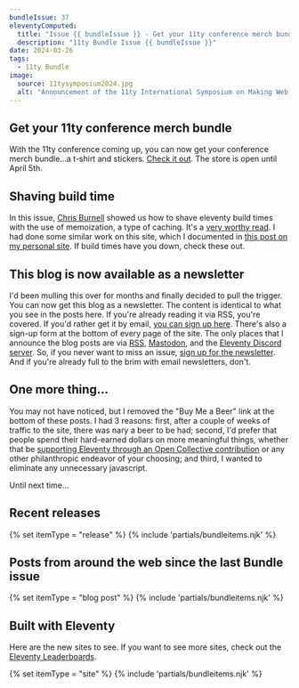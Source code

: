 ```yaml
---
bundleIssue: 37
eleventyComputed:
  title: "Issue {{ bundleIssue }} - Get your 11ty conference merch bundle...Shaving build time...This blog is now available as a newsletter...And 5 posts, and 5 sites to see."
  description: "11ty Bundle Issue {{ bundleIssue }}"
date: 2024-03-26
tags:
  - 11ty Bundle
image:
  source: 11tysymposium2024.jpg
  alt: "Announcement of the 11ty International Symposium on Making Web Sites Real Good"
---
```


## Get your 11ty conference merch bundle

With the 11ty conference coming up, you can now get your conference merch bundle...a t-shirt and stickers. [Check it out](https://www.11ty.dev/blog/merch/). The store is open until April 5th.

## Shaving build time

In this issue, [Chris Burnell](https://chrisburnell.com/) showed us how to shave eleventy build times with the use of memoization, a type of caching. It's a [very worthy read](https://chrisburnell.com/article/memoizing-asset-bundles/). I had done some similar work on this site, which I documented in [this post on my personal site](https://www.bobmonsour.com/posts/slashing-by-caching/). If build times have you down, check these out.

## This blog is now available as a newsletter

I'd been mulling this over for months and finally decided to pull the trigger. You can now get this blog as a newsletter. The content is identical to what you see in the posts here. If you're already reading it via RSS, you're covered. If you'd rather get it by email, [you can sign up here](https://buttondown.email/11tybundle). There's also a sign-up form at the bottom of every page of the site. The only places that I announce the blog posts are via [RSS](https://11tybundle.dev/feed.xml), [Mastodon](https://indieweb.social/@bobmonsour), and the [Eleventy Discord server](https://www.11ty.dev/blog/discord/). So, if you never want to miss an issue, [sign up for the newsletter](https://buttondown.email/11tybundle). And if you're already full to the brim with email newsletters, don't.

## One more thing...

You may not have noticed, but I removed the "Buy Me a Beer" link at the bottom of these posts. I had 3 reasons: first, after a couple of weeks of traffic to the site, there was nary a beer to be had; second, I'd prefer that people spend their hard-earned dollars on more meaningful things, whether that be [supporting Eleventy through an Open Collective contribution](https://opencollective.com/11ty) or any other philanthropic endeavor of your choosing; and third, I wanted to eliminate any unnecessary javascript.

Until next time...

<div id="releases"></div>

## Recent releases

{% set itemType = "release" %}
{% include 'partials/bundleitems.njk' %}

<div id="newposts"></div>

## Posts from around the web since the last Bundle issue

{% set itemType = "blog post" %}
{% include 'partials/bundleitems.njk' %}

<div id="sites"></div>

## Built with Eleventy

Here are the new sites to see. If you want to see more sites, check out the [Eleventy Leaderboards](https://www.11ty.dev/speedlify/).

{% set itemType = "site" %}
{% include 'partials/bundleitems.njk' %}
